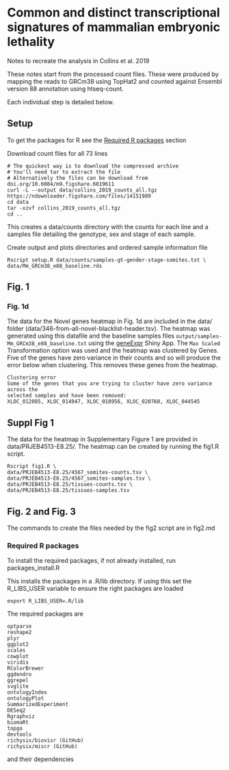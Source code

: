 # Common and distinct transcriptional signatures of mammalian embryonic lethality

Notes to recreate the analysis in Collins et al. 2019

These notes start from the processed count files. These were produced by mapping
the reads to GRCm38 using TopHat2 and counted against Ensembl version 88 annotation
using htseq-count.

Each individual step is detailed below.

## Setup

To get the packages for R see the [Required R packages](#packages) section

Download count files for all 73 lines
```
# The quickest way is to download the compressed archive
# You'll need tar to extract the file
# Alternatively the files can be download from doi.org/10.6084/m9.figshare.6819611
curl -L --output data/collins_2019_counts_all.tgz https://ndownloader.figshare.com/files/14151989
cd data
tar -xzvf collins_2019_counts_all.tgz
cd ..
```

This creates a data/counts directory with the counts for each line and a samples
file detailing the genotype, sex and stage of each sample.

Create output and plots directories and ordered sample information file

```
Rscript setup.R data/counts/samples-gt-gender-stage-somites.txt \
data/Mm_GRCm38_e88_baseline.rds
```

## Fig. 1
### Fig. 1d

The data for the Novel genes heatmap in Fig. 1d are included in the data/ folder
(data/346-from-all-novel-blacklist-header.tsv).
The heatmap was generated using this datafile and the baseline samples files
`output/samples-Mm_GRCm38_e88_baseline.txt` using the
[geneExpr](https://richysix.shinyapps.io/geneexpr/) Shiny App.
The `Max Scaled` Transformation option was used and the heatmap was clustered by
Genes. Five of the genes have zero variance in their counts and so will produce
the error below when clustering. This removes these genes from the heatmap.
```
Clustering error
Some of the genes that you are trying to cluster have zero variance across the
selected samples and have been removed:
XLOC_012085, XLOC_014947, XLOC_018956, XLOC_020760, XLOC_044545
```

## Suppl Fig 1

The data for the heatmap in Supplementary Figure 1 are provided in
data/PRJEB4513-E8.25/. The heatmap can be created by running the fig1.R script.

```
Rscript fig1.R \
data/PRJEB4513-E8.25/4567_somites-counts.tsv \
data/PRJEB4513-E8.25/4567_somites-samples.tsv \
data/PRJEB4513-E8.25/tissues-counts.tsv \
data/PRJEB4513-E8.25/tissues-samples.tsv
```

## Fig. 2 and Fig. 3 

The commands to create the files needed by the fig2 script are in fig2.md


<h3 id="packages">Required R packages</h3>

To install the required packages, if not already installed, run packages_install.R

This installs the packages in a .R/lib directory. If using this set the R_LIBS_USER
variable to ensure the right packages are loaded

```
export R_LIBS_USER=.R/lib
```

The required packages are
```
optparse
reshape2
plyr
ggplot2
scales
cowplot
viridis
RColorBrewer
ggdendro
ggrepel
svglite
ontologyIndex
ontologyPlot
SummarizedExperiment
DESeq2
Rgraphviz
biomaRt
topgo
devtools
richysix/biovisr (GitHub)
richysix/miscr (GitHub)
```
and their dependencies
